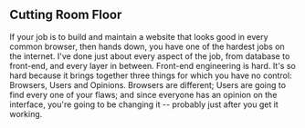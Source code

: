 Cutting Room Floor
------------------

If your job is to build and maintain a website that looks good in every common browser, then hands down, you have one of the hardest jobs on the internet. I've done just about every aspect of the job, from database to front-end, and every layer in between. Front-end engineering is hard. It's so hard because it brings together three things for which you have no control: Browsers, Users and Opinions. Browsers are different; Users are going to find every one of your flaws; and since everyone has an opinion on the interface, you're going to be changing it -- probably just after you get it working.

